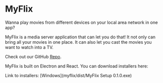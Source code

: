 # MyFlix

Wanna play movies from different devices on your local area network in one app?

MyFlix is a media server application that can let you do that! It not only can bring all your movies in one place. It can also let you cast the movies you want to watch into a TV.
  
  
Check out our GitHub [Repo](https://github.com/TEAMBAMM/myflix).

MyFlix is built on Electron and React. You can download installers here:

Link to installers:
 [Windows](myflix/dist/MyFlix Setup 0.1.0.exe)
